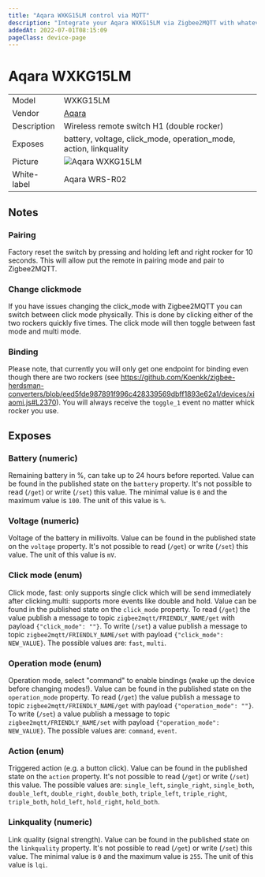 ```yaml
---
title: "Aqara WXKG15LM control via MQTT"
description: "Integrate your Aqara WXKG15LM via Zigbee2MQTT with whatever smart home infrastructure you are using without the vendor's bridge or gateway."
addedAt: 2022-07-01T08:15:09
pageClass: device-page
---
```


<!-- !!!! -->
<!-- ATTENTION: This file is auto-generated through docgen! -->
<!-- You can only edit the "Notes"-Section between the two comment lines "Notes BEGIN" and "Notes END". -->
<!-- Do not use h1 or h2 heading within "## Notes"-Section. -->
<!-- !!!! -->

# Aqara WXKG15LM

|     |     |
|-----|-----|
| Model | WXKG15LM  |
| Vendor  | [Aqara](/supported-devices/#v=Aqara)  |
| Description | Wireless remote switch H1 (double rocker) |
| Exposes | battery, voltage, click_mode, operation_mode, action, linkquality |
| Picture | ![Aqara WXKG15LM](https://www.zigbee2mqtt.io/images/devices/WXKG15LM.png) |
| White-label | Aqara WRS-R02 |


<!-- Notes BEGIN: You can edit here. Add "## Notes" headline if not already present. -->
## Notes
### Pairing
Factory reset the switch by pressing and holding left and right rocker for 10 seconds. This will allow put the remote in pairing mode and pair to Zigbee2MQTT.

### Change clickmode
If you have issues changing the click_mode with Zigbee2MQTT you can switch between click mode physically. This is done by clicking either of the two rockers quickly five times. The click mode will then toggle between fast mode and multi mode.

### Binding
Please note, that currently you will only get one endpoint for binding even though there are two rockers (see https://github.com/Koenkk/zigbee-herdsman-converters/blob/eed5fde987891f996c428339569dbff1893e62a1/devices/xiaomi.js#L2370). You will always receive the `toggle_1` event no matter whick rocker you use.
<!-- Notes END: Do not edit below this line -->




## Exposes

### Battery (numeric)
Remaining battery in %, can take up to 24 hours before reported.
Value can be found in the published state on the `battery` property.
It's not possible to read (`/get`) or write (`/set`) this value.
The minimal value is `0` and the maximum value is `100`.
The unit of this value is `%`.

### Voltage (numeric)
Voltage of the battery in millivolts.
Value can be found in the published state on the `voltage` property.
It's not possible to read (`/get`) or write (`/set`) this value.
The unit of this value is `mV`.

### Click mode (enum)
Click mode, fast: only supports single click which will be send immediately after clicking.multi: supports more events like double and hold.
Value can be found in the published state on the `click_mode` property.
To read (`/get`) the value publish a message to topic `zigbee2mqtt/FRIENDLY_NAME/get` with payload `{"click_mode": ""}`.
To write (`/set`) a value publish a message to topic `zigbee2mqtt/FRIENDLY_NAME/set` with payload `{"click_mode": NEW_VALUE}`.
The possible values are: `fast`, `multi`.

### Operation mode (enum)
Operation mode, select "command" to enable bindings (wake up the device before changing modes!).
Value can be found in the published state on the `operation_mode` property.
To read (`/get`) the value publish a message to topic `zigbee2mqtt/FRIENDLY_NAME/get` with payload `{"operation_mode": ""}`.
To write (`/set`) a value publish a message to topic `zigbee2mqtt/FRIENDLY_NAME/set` with payload `{"operation_mode": NEW_VALUE}`.
The possible values are: `command`, `event`.

### Action (enum)
Triggered action (e.g. a button click).
Value can be found in the published state on the `action` property.
It's not possible to read (`/get`) or write (`/set`) this value.
The possible values are: `single_left`, `single_right`, `single_both`, `double_left`, `double_right`, `double_both`, `triple_left`, `triple_right`, `triple_both`, `hold_left`, `hold_right`, `hold_both`.

### Linkquality (numeric)
Link quality (signal strength).
Value can be found in the published state on the `linkquality` property.
It's not possible to read (`/get`) or write (`/set`) this value.
The minimal value is `0` and the maximum value is `255`.
The unit of this value is `lqi`.


